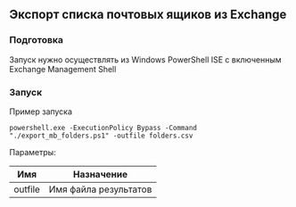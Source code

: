 ## Экспорт списка почтовых ящиков из Exchange

### Подготовка

Запуск нужно осуществлять из Windows PowerShell ISE с включенным Exchange Management Shell


### Запуск

Пример запуска
```
powershell.exe -ExecutionPolicy Bypass -Command "./export_mb_folders.ps1" -outfile folders.csv
```
Параметры:

| Имя     | Назначение                                      |
|---------|-------------------------------------------------|
| outfile | Имя файла результатов                           |


